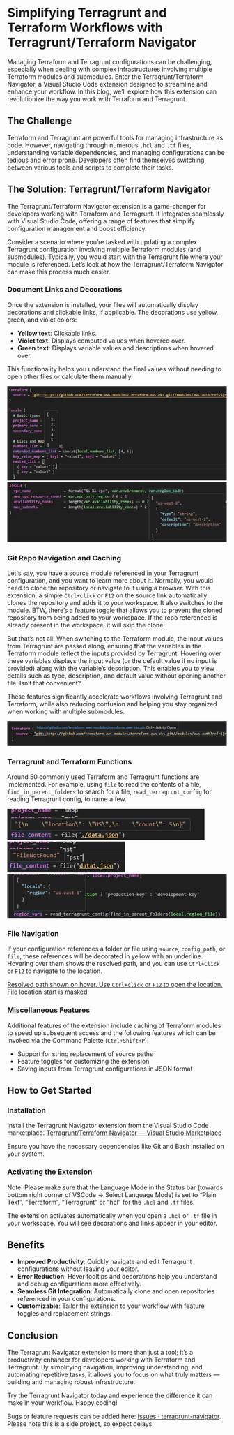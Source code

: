 # Simplifying Terragrunt and Terraform Workflows with Terragrunt/Terraform Navigator

Managing Terraform and Terragrunt configurations can be challenging, especially when dealing with complex infrastructures involving multiple Terraform modules and submodules. Enter the Terragrunt/Terraform Navigator, a Visual Studio Code extension designed to streamline and enhance your workflow. In this blog, we’ll explore how this extension can revolutionize the way you work with Terraform and Terragrunt.

## The Challenge
Terraform and Terragrunt are powerful tools for managing infrastructure as code. However, navigating through numerous `.hcl` and `.tf` files, understanding variable dependencies, and managing configurations can be tedious and error prone. Developers often find themselves switching between various tools and scripts to complete their tasks.

## The Solution: Terragrunt/Terraform Navigator
The Terragrunt/Terraform Navigator extension is a game-changer for developers working with Terraform and Terragrunt. It integrates seamlessly with Visual Studio Code, offering a range of features that simplify configuration management and boost efficiency.

Consider a scenario where you’re tasked with updating a complex Terragrunt configuration involving multiple Terraform modules (and submodules). Typically, you would start with the Terragrunt file where your module is referenced. Let’s look at how the Terragrunt/Terraform Navigator can make this process much easier.

### Document Links and Decorations
Once the extension is installed, your files will automatically display decorations and clickable links, if applicable. The decorations use yellow, green, and violet colors:
- **Yellow text**: Clickable links.
- **Violet text**: Displays computed values when hovered over.
- **Green text**: Displays variable values and descriptions when hovered over.

This functionality helps you understand the final values without needing to open other files or calculate them manually.

![Text decorated with different colors](images/decoration.png)
![Variable value shown with its value and description](images/var.png)

### Git Repo Navigation and Caching
Let's say, you have a source module referenced in your Terragrunt configuration, and you want to learn more about it. Normally, you would need to clone the repository or navigate to it using a browser. With this extension, a simple `Ctrl+click` or `F12` on the source link automatically clones the repository and adds it to your workspace. It also switches to the module. BTW, there’s a feature toggle that allows you to prevent the cloned repository from being added to your workspace. If the repo referenced is already present in the workspace, it will skip the clone.

But that’s not all. When switching to the Terraform module, the input values from Terragrunt are passed along, ensuring that the variables in the Terraform module reflect the inputs provided by Terragrunt. Hovering over these variables displays the input value (or the default value if no input is provided) along with the variable’s description. This enables you to view details such as type, description, and default value without opening another file. Isn’t that convenient?

These features significantly accelerate workflows involving Terragrunt and Terraform, while also reducing confusion and helping you stay organized when working with multiple submodules.

![Showing the git repo link on hover](images/gitlink.png)

### Terragrunt and Terraform Functions
Around 50 commonly used Terraform and Terragrunt functions are implemented. For example, using `file` to read the contents of a file, `find_in_parent_folders` to search for a file, `read_terragrunt_config` for reading Terragrunt config, to name a few.

![File read using `file` function](images/filecontent.png)
![File not found when the file is not present](images/filenotfound.png)
![Reading Terragrunt configuration after finding file location using `file_in_parent_folders`](images/terragruntread.png)

### File Navigation
If your configuration references a folder or file using `source`, `config_path`, or `file`, these references will be decorated in yellow with an underline. Hovering over them shows the resolved path, and you can use `Ctrl+Click` or `F12` to navigate to the location.

[Resolved path shown on hover. Use `Ctrl+click` or `F12` to open the location. File location start is masked](images/filepath.png)

### Miscellaneous Features
Additional features of the extension include caching of Terraform modules to speed up subsequent access and the following features which can be invoked via the Command Palette (`Ctrl+Shift+P`):

- Support for string replacement of source paths  
- Feature toggles for customizing the extension  
- Saving inputs from Terragrunt configurations in JSON format  

## How to Get Started

### Installation
Install the Terragrunt Navigator extension from the Visual Studio Code marketplace. [Terragrunt/Terraform Navigator — Visual Studio Marketplace](https://marketplace.visualstudio.com/items?itemName=TerragruntNavigator)

Ensure you have the necessary dependencies like Git and Bash installed on your system.

### Activating the Extension
Note: Please make sure that the Language Mode in the Status bar (towards bottom right corner of VSCode -> Select Language Mode) is set to “Plain Text”, “Terraform”, “Terragrunt” or “hcl” for the `.hcl` and `.tf` files.

The extension activates automatically when you open a `.hcl` or `.tf` file in your workspace. You will see decorations and links appear in your editor.

## Benefits
- **Improved Productivity**: Quickly navigate and edit Terragrunt configurations without leaving your editor.  
- **Error Reduction**: Hover tooltips and decorations help you understand and debug configurations more effectively.  
- **Seamless Git Integration**: Automatically clone and open repositories referenced in your configurations.  
- **Customizable**: Tailor the extension to your workflow with feature toggles and replacement strings.  

## Conclusion
The Terragrunt Navigator extension is more than just a tool; it’s a productivity enhancer for developers working with Terraform and Terragrunt. By simplifying navigation, improving understanding, and automating repetitive tasks, it allows you to focus on what truly matters — building and managing robust infrastructure.

Try the Terragrunt Navigator today and experience the difference it can make in your workflow. Happy coding!

Bugs or feature requests can be added here: [Issues · terragrunt-navigator](https://github.com/terragrunt-navigator/issues). Please note this is a side project, so expect delays.
